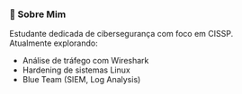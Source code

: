 ### 👋 Sobre Mim
Estudante dedicada de cibersegurança com foco em CISSP.  
Atualmente explorando:
- Análise de tráfego com Wireshark
- Hardening de sistemas Linux
- Blue Team (SIEM, Log Analysis)
